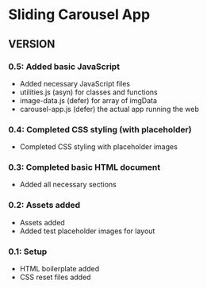 # Sliding Carousel App

## VERSION

### 0.5: Added basic JavaScript

* Added necessary JavaScript files
* utilities.js (asyn) for classes and functions
* image-data.js (defer) for array of imgData
* carousel-app.js (defer) the actual app running the web

### 0.4: Completed CSS styling (with placeholder)

* Completed CSS styling with placeholder images

### 0.3: Completed basic HTML document

* Added all necessary sections

### 0.2: Assets added

* Assets added
* Added test placeholder images for layout

### 0.1: Setup

* HTML boilerplate added
* CSS reset files added